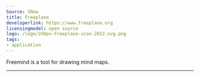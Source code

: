 ```yaml
---
Source: SNow
title: Freeplane
developerlink: https://www.freeplane.org
licensingmodel: open source
logo: /logo/240px-Freeplane-icon-2022.svg.png
tags:
- application
---
```

Freemind is a tool for drawing mind maps. 

---

